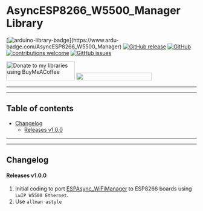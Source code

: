 # AsyncESP8266_W5500_Manager Library

[![arduino-library-badge](https://www.ardu-badge.com/badge/AsyncESP8266_W5500_Manager.svg?)](https://www.ardu-badge.com/AsyncESP8266_W5500_Manager)
[![GitHub release](https://img.shields.io/github/release/khoih-prog/AsyncESP8266_W5500_Manager.svg)](https://github.com/khoih-prog/AsyncESP8266_W5500_Manager/releases)
[![GitHub](https://img.shields.io/github/license/mashape/apistatus.svg)](https://github.com/khoih-prog/AsyncESP8266_W5500_Manager/blob/main/LICENSE)
[![contributions welcome](https://img.shields.io/badge/contributions-welcome-brightgreen.svg?style=flat)](#Contributing)
[![GitHub issues](https://img.shields.io/github/issues/khoih-prog/AsyncESP8266_W5500_Manager.svg)](http://github.com/khoih-prog/AsyncESP8266_W5500_Manager/issues)

<a href="https://www.buymeacoffee.com/khoihprog6" title="Donate to my libraries using BuyMeACoffee"><img src="https://cdn.buymeacoffee.com/buttons/v2/default-yellow.png" alt="Donate to my libraries using BuyMeACoffee" style="height: 50px !important;width: 181px !important;" ></a>
<a href="https://www.buymeacoffee.com/khoihprog6" title="Donate to my libraries using BuyMeACoffee"><img src="https://img.shields.io/badge/buy%20me%20a%20coffee-donate-orange.svg?logo=buy-me-a-coffee&logoColor=FFDD00" style="height: 20px !important;width: 200px !important;" ></a>


---
---

## Table of contents

* [Changelog](#changelog)
  * [Releases v1.0.0](#releases-v100)



---
---

## Changelog

#### Releases v1.0.0

1. Initial coding to port [ESPAsync_WiFiManager](https://github.com/khoih-prog/ESPAsync_WiFiManager) to ESP8266 boards using `LwIP W5500 Ethernet`.
2. Use `allman astyle`


